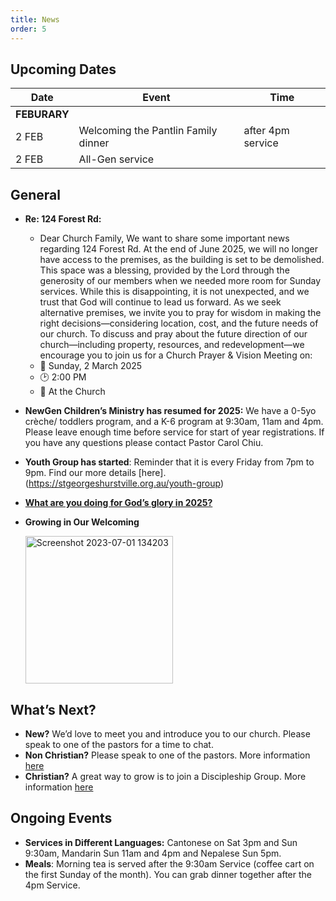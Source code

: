 ```yaml
---
title: News
order: 5
---
```


## Upcoming Dates

| Date | Event | Time |
| ----- | ----- | ----- |
| **FEBURARY** | 
| 2 FEB | Welcoming the Pantlin Family dinner | after 4pm service |
| 2 FEB | All-Gen service | |


## General
- **Re: 124 Forest Rd:**
    - Dear Church Family, We want to share some important news regarding 124 Forest Rd. At the end of June 2025, we will no longer have access to the premises, as the building is set to be demolished. This space was a blessing, provided by the Lord through the generosity of our members when we needed more room for Sunday services. While this is disappointing, it is not unexpected, and we trust that God will continue to lead us forward. As we seek alternative premises, we invite you to pray for wisdom in making the right decisions—considering location, cost, and the future needs of our church. To discuss and pray about the future direction of our church—including property, resources, and redevelopment—we encourage you to join us for a Church Prayer & Vision Meeting on:
    - 📅 Sunday, 2 March 2025
    - 🕑 2:00 PM
    - 📍 At the Church

- **NewGen Children’s Ministry has resumed for 2025:** We have a 0-5yo crèche/ toddlers program, and a K-6 program at 9:30am, 11am and 4pm. Please leave enough time before service for start of year registrations. If you have any questions please contact Pastor Carol Chiu. 

- **Youth Group has started**: Reminder that it is every Friday from 7pm to 9pm. Find our more details [here].(https://stgeorgeshurstville.org.au/youth-group)


- [**What are you doing for God’s glory in 2025?**](https://forms.gle/dshYacLA1kB8xpkn7)

- **Growing in Our Welcoming**
  
  <img width="236" alt="Screenshot 2023-07-01 134203" src="https://github.com/stgeorgeshurstville/bulletin/assets/119166299/b540ac1c-0ba4-481e-90a5-5464939f7e4c">


## What’s Next?
- **New?** We’d love to meet you and introduce you to our church. Please speak to one of the pastors for a time to chat. 
- **Non Christian?** Please speak to one of the pastors. More information [here](https://stgeorgeshurstville.org.au/lets-talk-about-christianity)
- **Christian?** A great way to grow is to join a Discipleship Group. More information [here](https://stgeorgeshurstville.org.au/discipleship-groups)

## Ongoing Events
- **Services in Different Languages:** Cantonese on Sat 3pm and Sun 9:30am, Mandarin Sun 11am and 4pm and Nepalese Sun 5pm. 
- **Meals**: Morning tea is served after the 9:30am Service (coffee cart on the first Sunday of the month). You can grab dinner together after the 4pm Service.

